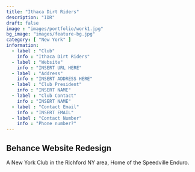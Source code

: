 ```yaml
---
title: "Ithaca Dirt Riders"
description: "IDR"
draft: false
image : "images/portfolio/work1.jpg"
bg_image: "images/feature-bg.jpg"
category: [ "New York" ]
information:
  - label : "Club"
    info : "Ithaca Dirt Riders"
  - label : "Website"
    info : "INSERT URL HERE"
  - label : "Address"
    info : "INSERT ADDRESS HERE"
  - label : "Club President"
    info : "INSERT NAME"
  - label : "Club Contact"
    info : "INSERT NAME"
  - label : "Contact Email"
    info : "INSERT EMAIL"
  - label : "Contact Number"
    info : "Phone number?"
---
```


## Behance Website Redesign

A New York Club in the Richford NY area, Home of the Speedville Enduro.
